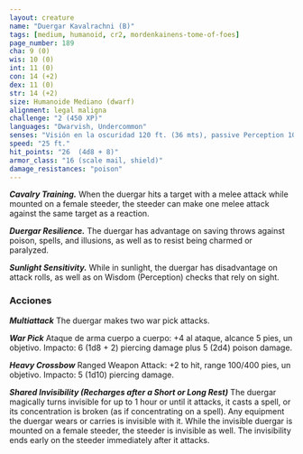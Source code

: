 ```yaml
---
layout: creature
name: "Duergar Kavalrachni (B)"
tags: [medium, humanoid, cr2, mordenkainens-tome-of-foes]
page_number: 189
cha: 9 (0)
wis: 10 (0)
int: 11 (0)
con: 14 (+2)
dex: 11 (0)
str: 14 (+2)
size: Humanoide Mediano (dwarf)
alignment: legal maligna
challenge: "2 (450 XP)"
languages: "Dwarvish, Undercommon"
senses: "Visión en la oscuridad 120 ft. (36 mts), passive Perception 10"
speed: "25 ft."
hit_points: "26  (4d8 + 8)"
armor_class: "16 (scale mail, shield)"
damage_resistances: "poison"
---
```


***Cavalry Training.*** When the duergar hits a target with a melee attack while mounted on a female steeder, the steeder can make one melee attack against the same target as a reaction.

***Duergar Resilience.*** The duergar has advantage on saving throws against poison, spells, and illusions, as well as to resist being charmed or paralyzed.

***Sunlight Sensitivity.*** While in sunlight, the duergar has disadvantage on attack rolls, as well as on Wisdom (Perception) checks that rely on sight.

### Acciones

***Multiattack*** The duergar makes two war pick attacks.

***War Pick*** Ataque de arma cuerpo a cuerpo: +4 al ataque, alcance 5 pies, un objetivo. Impacto: 6 (1d8 + 2) piercing damage plus 5 (2d4) poison damage.

***Heavy Crossbow*** Ranged Weapon Attack: +2 to hit, range 100/400 pies, un objetivo. Impacto: 5 (1d10) piercing damage.

***Shared Invisibility (Recharges after a Short or Long Rest)*** The duergar magically turns invisible for up to 1 hour or until it attacks, it casts a spell, or its concentration is broken (as if concentrating on a spell). Any equipment the duergar wears or carries is invisible with it. While the invisible duergar is mounted on a female steeder, the steeder is invisible as well. The invisibility ends early on the steeder immediately after it attacks.